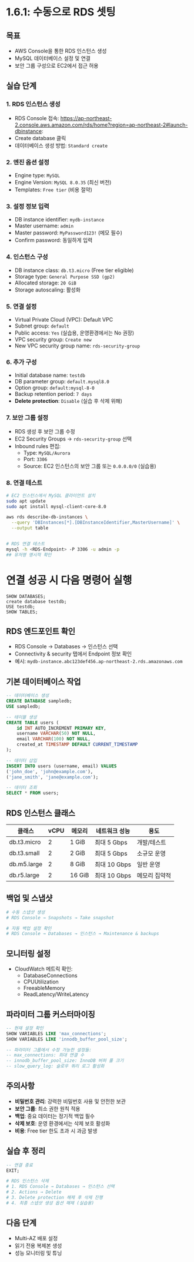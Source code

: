 # 1.6.1: 수동으로 RDS 셋팅

## 목표
* AWS Console을 통한 RDS 인스턴스 생성
* MySQL 데이터베이스 설정 및 연결
* 보안 그룹 구성으로 EC2에서 접근 허용

## 실습 단계

### 1. RDS 인스턴스 생성
* RDS Console 접속: https://ap-northeast-2.console.aws.amazon.com/rds/home?region=ap-northeast-2#launch-dbinstance:
* Create database 클릭
* 데이터베이스 생성 방법: `Standard create`

### 2. 엔진 옵션 설정
* Engine type: `MySQL`
* Engine Version: `MySQL 8.0.35` (최신 버전)
* Templates: `Free tier` (비용 절약)

### 3. 설정 정보 입력
* DB instance identifier: `mydb-instance`
* Master username: `admin`
* Master password: `MyPassword123!` (메모 필수)
* Confirm password: 동일하게 입력

### 4. 인스턴스 구성
* DB instance class: `db.t3.micro` (Free tier eligible)
* Storage type: `General Purpose SSD (gp2)`
* Allocated storage: `20 GiB`
* Storage autoscaling: 활성화

### 5. 연결 설정
* Virtual Private Cloud (VPC): Default VPC
* Subnet group: `default`
* Public access: `Yes` (실습용, 운영환경에서는 No 권장)
* VPC security group: `Create new`
* New VPC security group name: `rds-security-group`

### 6. 추가 구성
* Initial database name: `testdb`
* DB parameter group: `default.mysql8.0`
* Option group: `default:mysql-8-0`
* Backup retention period: `7 days`
* **Delete protection**: `Disable` (실습 후 삭제 위해)

### 7. 보안 그룹 설정
* RDS 생성 후 보안 그룹 수정
* EC2 Security Groups → `rds-security-group` 선택
* Inbound rules 편집:
  - Type: `MySQL/Aurora`
  - Port: `3306`
  - Source: EC2 인스턴스의 보안 그룹 또는 `0.0.0.0/0` (실습용)

### 8. 연결 테스트
```bash
# EC2 인스턴스에서 MySQL 클라이언트 설치
sudo apt update
sudo apt install mysql-client-core-8.0

aws rds describe-db-instances \
  --query 'DBInstances[*].[DBInstanceIdentifier,MasterUsername]' \
  --output table


# RDS 연결 테스트
mysql -h <RDS-Endpoint> -P 3306 -u admin -p
## 유저명 명시적 확인
```

# 연결 성공 시 다음 명령어 실행
```
SHOW DATABASES;
create database testdb;
USE testdb;
SHOW TABLES;
```

## RDS 엔드포인트 확인
* RDS Console → Databases → 인스턴스 선택
* Connectivity & security 탭에서 Endpoint 정보 확인
* 예시: `mydb-instance.abc123def456.ap-northeast-2.rds.amazonaws.com`

## 기본 데이터베이스 작업
```sql
-- 데이터베이스 생성
CREATE DATABASE sampledb;
USE sampledb;

-- 테이블 생성
CREATE TABLE users (
    id INT AUTO_INCREMENT PRIMARY KEY,
    username VARCHAR(50) NOT NULL,
    email VARCHAR(100) NOT NULL,
    created_at TIMESTAMP DEFAULT CURRENT_TIMESTAMP
);

-- 데이터 삽입
INSERT INTO users (username, email) VALUES 
('john_doe', 'john@example.com'),
('jane_smith', 'jane@example.com');

-- 데이터 조회
SELECT * FROM users;
```

## RDS 인스턴스 클래스

| 클래스      | vCPU | 메모리 | 네트워크 성능 | 용도          |
| ----------- | ---- | ------ | ------------- | ------------- |
| db.t3.micro | 2    | 1 GiB  | 최대 5 Gbps   | 개발/테스트   |
| db.t3.small | 2    | 2 GiB  | 최대 5 Gbps   | 소규모 운영   |
| db.m5.large | 2    | 8 GiB  | 최대 10 Gbps  | 일반 운영     |
| db.r5.large | 2    | 16 GiB | 최대 10 Gbps  | 메모리 집약적 |

## 백업 및 스냅샷
```bash
# 수동 스냅샷 생성
# RDS Console → Snapshots → Take snapshot

# 자동 백업 설정 확인
# RDS Console → Databases → 인스턴스 → Maintenance & backups
```

## 모니터링 설정
* CloudWatch 메트릭 확인:
  - DatabaseConnections
  - CPUUtilization
  - FreeableMemory
  - ReadLatency/WriteLatency

## 파라미터 그룹 커스터마이징
```sql
-- 현재 설정 확인
SHOW VARIABLES LIKE 'max_connections';
SHOW VARIABLES LIKE 'innodb_buffer_pool_size';

-- 파라미터 그룹에서 수정 가능한 설정들:
-- max_connections: 최대 연결 수
-- innodb_buffer_pool_size: InnoDB 버퍼 풀 크기
-- slow_query_log: 슬로우 쿼리 로그 활성화
```

## 주의사항
* **비밀번호 관리**: 강력한 비밀번호 사용 및 안전한 보관
* **보안 그룹**: 최소 권한 원칙 적용
* **백업**: 중요 데이터는 정기적 백업 필수
* **삭제 보호**: 운영 환경에서는 삭제 보호 활성화
* **비용**: Free tier 한도 초과 시 과금 발생

## 실습 후 정리
```sql
-- 연결 종료
EXIT;
```

```bash
# RDS 인스턴스 삭제
# 1. RDS Console → Databases → 인스턴스 선택
# 2. Actions → Delete
# 3. Delete protection 해제 후 삭제 진행
# 4. 최종 스냅샷 생성 옵션 해제 (실습용)
```

## 다음 단계
* Multi-AZ 배포 설정
* 읽기 전용 복제본 생성
* 성능 모니터링 및 튜닝
